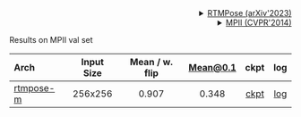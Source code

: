 <!-- [ALGORITHM] -->

<details>
<summary align="right"><a href="https://link.springer.com/chapter/10.1007/978-3-030-58580-8_27">RTMPose (arXiv'2023)</a></summary>

```bibtex
@misc{https://doi.org/10.48550/arxiv.2303.07399,
  doi = {10.48550/ARXIV.2303.07399},
  url = {https://arxiv.org/abs/2303.07399},
  author = {Jiang, Tao and Lu, Peng and Zhang, Li and Ma, Ningsheng and Han, Rui and Lyu, Chengqi and Li, Yining and Chen, Kai},
  keywords = {Computer Vision and Pattern Recognition (cs.CV), FOS: Computer and information sciences, FOS: Computer and information sciences},
  title = {RTMPose: Real-Time Multi-Person Pose Estimation based on MMPose},
  publisher = {arXiv},
  year = {2023},
  copyright = {Creative Commons Attribution 4.0 International}
}

```

</details>

<!-- [DATASET] -->

<details>
<summary align="right"><a href="http://openaccess.thecvf.com/content_cvpr_2014/html/Andriluka_2D_Human_Pose_2014_CVPR_paper.html">MPII (CVPR'2014)</a></summary>

```bibtex
@inproceedings{andriluka14cvpr,
  author = {Mykhaylo Andriluka and Leonid Pishchulin and Peter Gehler and Schiele, Bernt},
  title = {2D Human Pose Estimation: New Benchmark and State of the Art Analysis},
  booktitle = {IEEE Conference on Computer Vision and Pattern Recognition (CVPR)},
  year = {2014},
  month = {June}
}
```

</details>

Results on MPII val set

| Arch                                                     | Input Size | Mean / w. flip | Mean@0.1 |                           ckpt                           |                           log                            |
| :------------------------------------------------------- | :--------: | :------------: | :------: | :------------------------------------------------------: | :------------------------------------------------------: |
| [rtmpose-m](/configs/body_2d_keypoint/rtmpose/mpii/rtmpose-m_8xb64-210e_mpii-256x256.py) |  256x256   |     0.907      |  0.348   | [ckpt](https://download.openmmlab.com/mmpose/v1/projects/rtmposev1/rtmpose-m_simcc-mpii_pt-aic-coco_210e-256x256-ec4dbec8_20230206.pth) | [log](https://download.openmmlab.com/mmpose/v1/projects/rtmposev1/rtmpose-m_simcc-mpii_pt-aic-coco_210e-256x256-ec4dbec8_20230206.json) |
